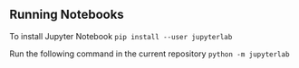 ## Running Notebooks

To install Jupyter Notebook
`pip install --user jupyterlab`

Run the following command in the current repository
`python -m jupyterlab`
